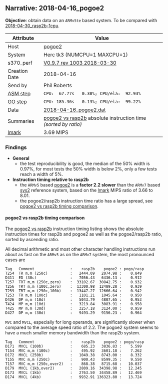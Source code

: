 ## Narrative: 2018-04-16_pogoe2

**Objective**: obtain data on an `ARMv5te` based system.
To be compared with [2018-04-30_rasp2b-1cpu](2018-04-30_rasp2b-1cpu.md).

| Attribute | Value |
| --------- | ----- |
| Host   | [pogoe2](hostinfo_pogoe2.md) |
| System | Herc tk3 (NUMCPU=1 MAXCPU=1) |
| s370_perf | [V0.9.7  rev  1003  2018-03-30](https://github.com/wfjm/s370-perf/blob/2685ff0/codes/s370_perf.asm) |
| Creation Date | 2018-04-16 |
| Send by | Phil Roberts |
| [ASM step](README_narr.md#user-content-asm) | `CPU:  67.77s   0.30%; CPU/ela:  92.93%` |
| [GO step](README_narr.md#user-content-go)   | `CPU: 185.36s   0.13%; CPU/ela:  99.22%` |
| Data | [2018-04-16_pogoe2.dat](../data/2018-04-16_pogoe2.dat) |
| Summaries | [pogoe2 vs rasp2b](sum_2018-04-30_rasp2b_and_pogoe2.dat) absolute instruction time _(sorted by ratio)_ |
| [lmark](README_narr.md#user-content-lmark) | 3.69 MIPS |

### Findings <a name="find"></a>
- **General**
  - the test reproducibility is good, the median of the 50% width is 0.97%, for
    most tests the 50% width is below 2%, only a few tests reach a width of 5%.
- **Instruction timing relative to rasp2b**
  - the `ARMv5` based [pogoe2](hostinfo_pogoe2.md) is a **factor 2.2 slower**
    than the `ARMv7` based [sys2](hostinfo_rasp2b.md) reference system,
    based on the [lmark](README_narr.md#user-content-lmark) MIPS ratio of
    3.66 to 8.01.
  - the pogoe2/rasp2b instruction time ratio has a large spread, see
    [pogoe2 vs rasp2b timing comparison](#user-content-find-vs-rasp2b).

#### pogoe2 vs rasp2b timing comparison <a name="find-vs-rasp2b"></a>
The [pogoe2 vs rasp2b](sum_2018-04-30_rasp2b_and_pogoe2.dat) instruction
timing listing shows the  absolute instruction times for rasp2b and pogoe2
as well as the pogoe2/rasp2b ratio, sorted by ascending ratio.

All decimal arithmetic and most other character handling instructions
run about as fast on the `ARMv5` as on the `ARMv7` system, the most
pronounced cases are
```
Tag   Comment                :    rasp2b    pogoe2 : pogo/rasp
T254  TR m,m (250c)          :   2444.09   2074.98 :    0.849
D411  ED (30c)               :   7056.43   6436.13 :    0.912
T257  TRT m,m (250c,zero)    :  33102.67  30842.75 :    0.932
T256  TRT m,m (100c,zero)    :  13300.98  12489.28 :    0.939
T259  TRT m,m (250c,100b)    :  13447.27  12666.64 :    0.942
T253  TR m,m (100c)          :   1101.21   1045.64 :    0.950
D426  DP m,m (10d)           :   5043.79   4807.65 :    0.953
T424  MP m,m (10d)           :   3219.84   3083.91 :    0.958
T425  MP m,m (30d)           :   3257.18   3124.00 :    0.959
D427  DP m,m (30d)           :   9493.29   9156.23 :    0.964
```

`MVC` and `MVCL`, especially for long operands, are significantly slower when
compared to the average speed ratio of 2.2. The pogoe2 system seems to have
a much smaller memory bandwidth than the rasp2b system.
```
Tag   Comment                :    rasp2b    pogoe2 : pogo/rasp
D171  MVCL (100b)            :    685.23   3836.83 :    5.599
T154  MVC m,m (100c)         :    495.92   3601.18 :    7.262
D172  MVCL (250b)            :   1049.38   8743.00 :    8.332
T155  MVC m,m (250c)         :    900.43   8599.35 :    9.550
T157  MVC m,m (250c,over2)   :    868.38   8715.68 :   10.037
D179  MVCL (1kb,over2)       :   2809.16  34398.98 :   12.245
D173  MVCL (1kb)             :   2763.50  34458.89 :   12.469
D174  MVCL (4kb)             :   9932.91 136323.80 :   13.724
```
